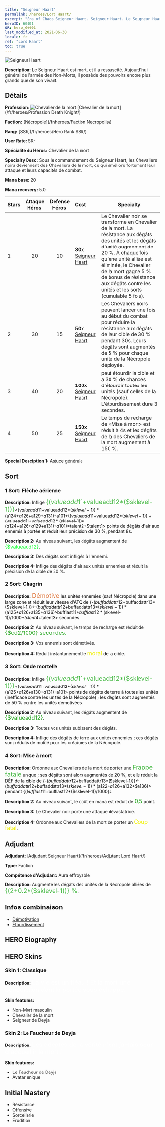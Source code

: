 ```yaml
---
title: "Seigneur Haart"
permalink: /heroes/Lord Haart/
excerpt: "Era of Chaos Seigneur Haart. Seigneur Haart. Le Seigneur Haart est mort, et il a ressuscité. Aujourd'hui général de l'armée des Non-Morts, il possède des pouvoirs encore plus grands que de son vivant."
heroID: 60401
QR: hero_60401
last_modified_at: 2021-06-30
locale: fr
ref: "Lord Haart"
toc: true
---
```

  ![Seigneur Haart](/images/h/h_LordHaart.jpg)

 **Description:** Le Seigneur Haart est mort, et il a ressuscité. Aujourd'hui général de l'armée des Non-Morts, il possède des pouvoirs encore plus grands que de son vivant.
## Détails
 **Profession:** ![Chevalier de la mort](/images/h/h_prof_5.png)  [Chevalier de la mort](/fr/heroes/Profession Death Knight/)

 **Faction:** [Nécropole](/fr/heroes/Faction Necropolis/)

 **Rang:** [SSR](/fr/heroes/Hero Rank SSR/)

 **User Rate:** SR-

 **Spécialité du Héros:** Chevalier de la mort

 **Specialty Desc:** Sous le commandement du Seigneur Haart, les Chevaliers noirs deviennent des Chevaliers de la mort, ce qui améliore fortement leur attaque et leurs capacités de combat.

 **Mana base:** 20

 **Mana recovery:** 5.0


  | Stars | Attaque Héros  | Défense Héros  | Cost |     Specialty     |
  |---------|:---------------:|:---------------:|:--|--------------------|
  |    1    | 20 | 10 | **30x** [Seigneur Haart](/ItemsFR/her_370/) | Le Chevalier noir se transforme en Chevalier de la mort. La résistance aux dégâts des unités et les dégâts d'unité augmentent de 20 %. À chaque fois qu'une unité alliée est éliminée, le Chevalier de la mort gagne 5 % de bonus de résistance aux dégâts contre les unités et les sorts (cumulable 5 fois). |
  |    2    | 30 | 15 | **50x** [Seigneur Haart](/ItemsFR/her_370/) | Les Chevaliers noirs peuvent lancer <Frappe fatale> une fois au début du combat pour réduire la résistance aux dégâts de leur cible de 30 % pendant 30s. Leurs dégâts sont augmentés de 5 % pour chaque unité de la Nécropole déployée. |
  |    3    | 40 | 20 | **100x** [Seigneur Haart](/ItemsFR/her_370/) | <Chagrin> peut étourdir la cible et <Onde mortelle> a 30 % de chances d'étourdir toutes les unités (sauf celles de la Nécropole). L'étourdissement dure 3 secondes. |
  |    4    | 50 | 25 | **150x** [Seigneur Haart](/ItemsFR/her_370/) | Le temps de recharge de <Mise à mort> est réduit à 4s et les dégâts de la <Frappe fatale> des Chevaliers de la mort augmentent à 150 %. |

 **Special Desciption 1:** Astuce générale

## Sort
### 1 Sort: Flèche aérienne
 **Description:** Inflige <span style="color: #48b946;font-size:20px">{($valueadd11+$valueadd12*($sklevel-1))}</span><span style="color: black"><($valueadd11+$valueadd12*($sklevel-1))*($a124+$a126+$a129+$a131)+$a101+(($valueadd11+$valueadd12*($sklevel-1))+($valueadd11+$valueadd12*($sklevel-1))*($a124+$a126+$a129+$a131)+$a101)*$talent2+$talent1> points de dégâts d'air aux ennemis à portée et réduit leur précision de 30 %, pendant 8s.

 **Description 2:** Au niveau suivant, les dégâts augmentent de <span style="color: #00ff22;font-size:16px">{$valueadd12}</span><span style="color: black">.

 **Description 3:** Des dégâts sont infligés à l'ennemi.

 **Description 4:** Inflige des dégâts d'air aux unités ennemies et réduit la précision de la cible de 30 %.

### 2 Sort: Chagrin
 **Description:** <span style="color: #e07c44;font-size:20px">Démotive</span><span style="color: black"> les unités ennemies (sauf Nécropole) dans une large zone et réduit leur vitesse d'ATQ de {-($buffaddattr12+$buffaddattr13*($sklevel-1))}<-($buffaddattr12+$buffaddattr13*($sklevel-1))*($a125+$a126+$a135+$a136)> % pendant <span style="color: #48b946;font-size:20px">{($bufflast11+$bufflast12*($sklevel-1))/1000}</span><span style="color: black"><($bufflast11+$bufflast12*($sklevel-1))/1000*$talent4+$talent3> secondes.

 **Description 2:** Au niveau suivant, le temps de recharge est réduit de <span style="color: #1ca216;font-size:18px">{$cd2/1000} secondes.</span><span style="color: black">

 **Description 3:** Vos ennemis sont démotivés.

 **Description 4:** Réduit instantanément le <span style="color: #f0f000;font-size:18px">moral</span><span style="color: black"> de la cible.

### 3 Sort: Onde mortelle
 **Description:** Inflige <span style="color: #48b946;font-size:20px">{($valueadd11+$valueadd12*($sklevel-1))}</span><span style="color: black"><($valueadd11+$valueadd12*($sklevel-1))*($a125+$a126+$a130+$a131)+$a101> points de dégâts de terre à toutes les unités (inefficace contre les unités de la Nécropole) ; les dégâts sont augmentés de 50 % contre les unités démotivées.

 **Description 2:** Au niveau suivant, les dégâts augmentent de <span style="color: #1ca216;font-size:18px">{$valueadd12}</span><span style="color: black">.

 **Description 3:** Toutes vos unités subissent des dégâts.

 **Description 4:** Inflige des dégâts de terre aux unités ennemies ; ces dégâts sont réduits de moitié pour les créatures de la Nécropole.

### 4 Sort: Mise à mort
 **Description:** Ordonne aux Chevaliers de la mort de porter une <span style="color: #48b946;font-size:20px">Frappe fatale</span><span style="color: black"> unique ; ses dégâts sont alors augmentés de 20 %, et elle réduit la DÉF de la cible de {-($buffaddattr12+$buffaddattr13*($sklevel-1))}<-($buffaddattr12+$buffaddattr13*($sklevel-1))*($a122+$a126+$a132+$a136)> pendant {($bufflast11+$bufflast12*($sklevel-1))/1000}s.

 **Description 2:** Au niveau suivant, le coût en mana est réduit de <span style="color: #1ca216;font-size:18px">0,5</span><span style="color: black"> point.

 **Description 3:** Le Chevalier noir porte une attaque dévastatrice.

 **Description 4:** Ordonne aux Chevaliers de la mort de porter un <span style="color: #f0f000;font-size:18px">Coup fatal</span><span style="color: black">.


## Adjudant

 **Adjudant:**  [Adjudant Seigneur Haart](/fr/heroes/Adjutant Lord Haart/) 

 **Type:**  Faction 

 **Compétence d'Adjudant:**  Aura effroyable 

 **Description:** Augmente les dégâts des unités de la Nécropole alliées de <span style="color: #48b946;font-size:20px">{(2+0.2*($sklevel-1))} %</span><span style="color: black">.

## Infos combinaison

* [Démotivation](/fr/combination/Démotivation/) 
* [Étourdissement](/fr/combination/Étourdissement/) 

## HERO Biography

## HERO Skins
### Skin 1: **Classique**

 **Description:** <span style="color: #ffffff;font-size:20px">La vie est un fléau ! Et la mort une bénédiction dont la portée vous échappe. </span>

 **Skin features:** 

   - Non-Mort masculin
   - Chevalier de la mort
   - Seigneur de Deyja

### Skin 2: **Le Faucheur de Deyja**

 **Description:** <span style="color: #ffffff;font-size:20px">Les adeptes de la vérité n'ont jamais peur d'accueillir la mort !</span>

 **Skin features:** 

   - Le Faucheur de Deyja
   - Avatar unique


## Initial Mastery
   - Résistance
   - Offensive
   - Sorcellerie
   - Érudition
